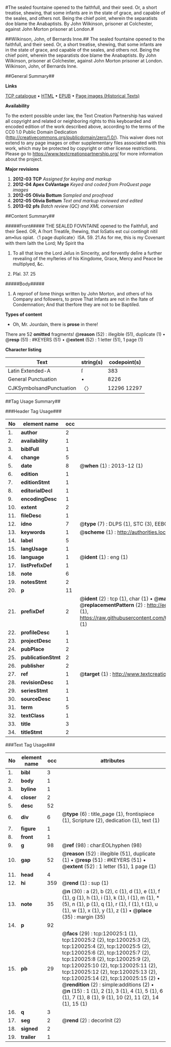 #The sealed fountaine opened to the faithfull, and their seed. Or, a short treatise, shewing, that some infants are in the state of grace, and capable of the seales, and others not. Being the chief point, wherein the separatists doe blame the Anabaptists. By John Wilkinson, prisoner at Colchester, against John Morton prisoner at London.#

##Wilkinson, John, of Bernards Inne.##
The sealed fountaine opened to the faithfull, and their seed. Or, a short treatise, shewing, that some infants are in the state of grace, and capable of the seales, and others not. Being the chief point, wherein the separatists doe blame the Anabaptists. By John Wilkinson, prisoner at Colchester, against John Morton prisoner at London.
Wilkinson, John, of Bernards Inne.

##General Summary##

**Links**

[TCP catalogue](http://www.ota.ox.ac.uk/tcp/)  • 
[HTML](http://tei.it.ox.ac.uk/tcp/Texts-HTML/free/A96/A96525.html)  • 
[EPUB](http://tei.it.ox.ac.uk/tcp/Texts-EPUB/free/A96/A96525.epub) • 
[Page images (Historical Texts)](https://historicaltexts.jisc.ac.uk/eebo-99867703e)

**Availability**

To the extent possible under law, the Text Creation Partnership has waived all copyright and related or neighboring rights to this keyboarded and encoded edition of the work described above, according to the terms of the CC0 1.0 Public Domain Dedication (http://creativecommons.org/publicdomain/zero/1.0/). This waiver does not extend to any page images or other supplementary files associated with this work, which may be protected by copyright or other license restrictions. Please go to https://www.textcreationpartnership.org/ for more information about the project.

**Major revisions**

1. __2012-03__ __TCP__ *Assigned for keying and markup*
1. __2012-04__ __Apex CoVantage__ *Keyed and coded from ProQuest page images*
1. __2012-05__ __Olivia Bottum__ *Sampled and proofread*
1. __2012-05__ __Olivia Bottum__ *Text and markup reviewed and edited*
1. __2013-02__ __pfs__ *Batch review (QC) and XML conversion*

##Content Summary##

#####Front#####
THE SEALED FOVNTAINE opened to the Faithfull, and their Seed. OR, A ſhort Treatiſe, ſhewing, that ſoSatis est cui contingit nitil am•lius opiat.〈1 page duplicate〉ISA. 59. 21.As for me, this is my Covenant with them ſaith the Lord; My Spirit tha
1. To all that love the Lord Jeſus in Sincerity, and fervently deſire a further revealing of the myſteries of his Kingdome, Grace, Mercy and Peace be multiplyed, &c.

1. Pſal. 37. 25

#####Body#####

1. A reproof of ſome things written by John Morton, and others of his Company and followers, to prove That Infants are not in the ſtate of Condemnation; And that therfore they are not to be Baptiſed.

**Types of content**

  * Oh, Mr. Jourdain, there is **prose** in there!

There are 52 **omitted** fragments! 
 @__reason__ (52) : illegible (51), duplicate (1)  •  @__resp__ (51) : #KEYERS (51)  •  @__extent__ (52) : 1 letter (51), 1 page (1)

**Character listing**


|Text|string(s)|codepoint(s)|
|---|---|---|
|Latin Extended-A|ſ|383|
|General Punctuation|•|8226|
|CJKSymbolsandPunctuation|〈〉|12296 12297|

##Tag Usage Summary##

###Header Tag Usage###

|No|element name|occ|attributes|
|---|---|---|---|
|1.|__author__|2||
|2.|__availability__|1||
|3.|__biblFull__|1||
|4.|__change__|5||
|5.|__date__|8| @__when__ (1) : 2013-12 (1)|
|6.|__edition__|1||
|7.|__editionStmt__|1||
|8.|__editorialDecl__|1||
|9.|__encodingDesc__|1||
|10.|__extent__|2||
|11.|__fileDesc__|1||
|12.|__idno__|7| @__type__ (7) : DLPS (1), STC (3), EEBO-CITATION (1), PROQUEST (1), VID (1)|
|13.|__keywords__|1| @__scheme__ (1) : http://authorities.loc.gov/ (1)|
|14.|__label__|5||
|15.|__langUsage__|1||
|16.|__language__|1| @__ident__ (1) : eng (1)|
|17.|__listPrefixDef__|1||
|18.|__note__|6||
|19.|__notesStmt__|2||
|20.|__p__|11||
|21.|__prefixDef__|2| @__ident__ (2) : tcp (1), char (1)  •  @__matchPattern__ (2) : ([0-9\-]+):([0-9IVX]+) (1), (.+) (1)  •  @__replacementPattern__ (2) : http://eebo.chadwyck.com/downloadtiff?vid=$1&page=$2 (1), https://raw.githubusercontent.com/textcreationpartnership/Texts/master/tcpchars.xml#$1 (1)|
|22.|__profileDesc__|1||
|23.|__projectDesc__|1||
|24.|__pubPlace__|2||
|25.|__publicationStmt__|2||
|26.|__publisher__|2||
|27.|__ref__|1| @__target__ (1) : http://www.textcreationpartnership.org/docs/. (1)|
|28.|__revisionDesc__|1||
|29.|__seriesStmt__|1||
|30.|__sourceDesc__|1||
|31.|__term__|5||
|32.|__textClass__|1||
|33.|__title__|3||
|34.|__titleStmt__|2||


###Text Tag Usage###

|No|element name|occ|attributes|
|---|---|---|---|
|1.|__bibl__|3||
|2.|__body__|1||
|3.|__byline__|1||
|4.|__closer__|2||
|5.|__desc__|52||
|6.|__div__|6| @__type__ (6) : title_page (1), frontispiece (1), Scripture (2), dedication (1), text (1)|
|7.|__figure__|1||
|8.|__front__|1||
|9.|__g__|98| @__ref__ (98) : char:EOLhyphen (98)|
|10.|__gap__|52| @__reason__ (52) : illegible (51), duplicate (1)  •  @__resp__ (51) : #KEYERS (51)  •  @__extent__ (52) : 1 letter (51), 1 page (1)|
|11.|__head__|4||
|12.|__hi__|359| @__rend__ (1) : sup (1)|
|13.|__note__|35| @__n__ (30) : a (2), b (2), c (1), d (1), e (1), f (1), g (1), h (1), i (1), k (1), l (1), m (1), * (5), n (1), p (1), q (1), r (1), ſ (1), t (1), u (1), w (1), x (1), y (1), z (1)  •  @__place__ (35) : margin (35)|
|14.|__p__|92||
|15.|__pb__|29| @__facs__ (29) : tcp:120025:1 (1), tcp:120025:2 (2), tcp:120025:3 (2), tcp:120025:4 (2), tcp:120025:5 (2), tcp:120025:6 (2), tcp:120025:7 (2), tcp:120025:8 (2), tcp:120025:9 (2), tcp:120025:10 (2), tcp:120025:11 (2), tcp:120025:12 (2), tcp:120025:13 (2), tcp:120025:14 (2), tcp:120025:15 (2)  •  @__rendition__ (2) : simple:additions (2)  •  @__n__ (15) : 1 (1), 2 (1), 3 (1), 4 (1), 5 (1), 6 (1), 7 (1), 8 (1), 9 (1), 10 (2), 11 (2), 14 (1), 15 (1)|
|16.|__q__|3||
|17.|__seg__|2| @__rend__ (2) : decorInit (2)|
|18.|__signed__|2||
|19.|__trailer__|1||
